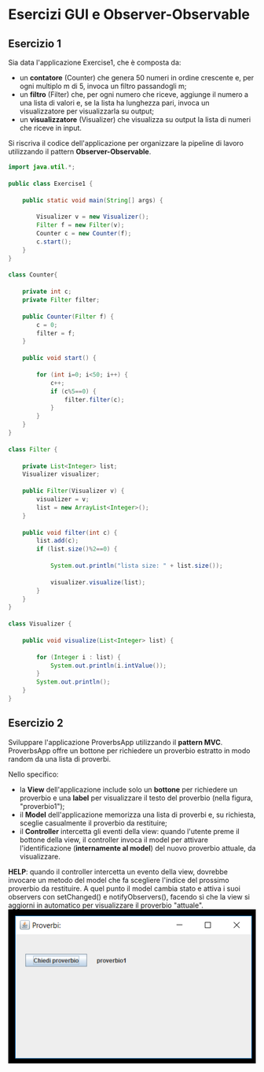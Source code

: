 # Esercizi GUI e Observer-Observable
## Esercizio 1
Sia data l'applicazione Exercise1, che è composta da:

- un **contatore** (Counter) che genera 50 numeri in ordine crescente e, per ogni multiplo m di 5, invoca un filtro passandogli m;
- un **filtro** (Filter) che, per ogni numero che riceve, aggiunge il numero a una lista di valori e, se la lista ha lunghezza pari, invoca un visualizzatore per visualizzarla su output;
- un **visualizzatore** (Visualizer) che visualizza su output la lista di numeri che riceve in input.

Si riscriva il codice dell'applicazione per organizzare la pipeline di lavoro utilizzando il pattern **Observer-Observable**.
```java
import java.util.*;

public class Exercise1 {

    public static void main(String[] args) {

        Visualizer v = new Visualizer();
        Filter f = new Filter(v);
        Counter c = new Counter(f);
        c.start();
    }
}

class Counter{

    private int c;
    private Filter filter;

    public Counter(Filter f) {
        c = 0;
        filter = f;
    }

    public void start() {

        for (int i=0; i<50; i++) {
            c++;
            if (c%5==0) {
                filter.filter(c);
            }
        }
    }
}

class Filter {

    private List<Integer> list;
    Visualizer visualizer;

    public Filter(Visualizer v) {
        visualizer = v;
        list = new ArrayList<Integer>();
    }

    public void filter(int c) {
        list.add(c);
        if (list.size()%2==0) {

            System.out.println("lista size: " + list.size());

            visualizer.visualize(list);
        }
    }
}

class Visualizer {

    public void visualize(List<Integer> list) {

        for (Integer i : list) {
            System.out.println(i.intValue());
        }
        System.out.println();
    }
}
```

## Esercizio 2
Sviluppare l'applicazione ProverbsApp utilizzando il **pattern MVC**. ProverbsApp offre un bottone per richiedere un proverbio estratto in modo random da una lista di proverbi.

Nello specifico:

- la **View** dell'applicazione include solo un **bottone** per richiedere un proverbio e una **label** per visualizzare il testo del proverbio (nella figura, "proverbio1");
- il **Model** dell'applicazione memorizza una lista di proverbi e, su richiesta, sceglie casualmente il proverbio da restituire;
- il **Controller** intercetta gli eventi della view: quando l'utente preme il bottone della view, il controller invoca il model per attivare l'identificazione (**internamente al model**) del nuovo proverbio attuale, da visualizzare.

**HELP**: quando il controller intercetta un evento della view, dovrebbe invocare un metodo del model che fa scegliere l'indice del prossimo proverbio da restituire. A quel punto il model cambia stato e attiva i suoi observers con setChanged() e notifyObservers(), facendo sì che la view si aggiorni in automatico per visualizzare il proverbio "attuale".
![immagine](es4.png)

